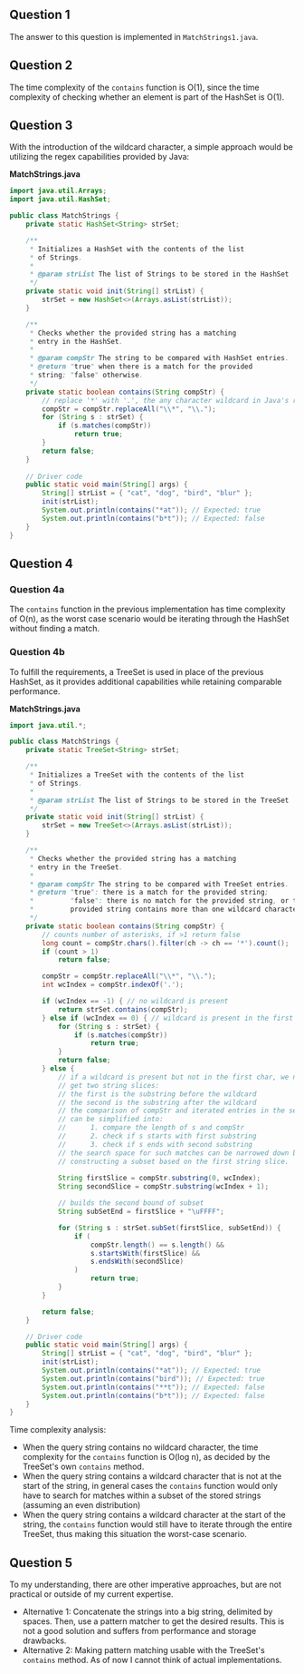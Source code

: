 ## Question 1
The answer to this question is implemented in `MatchStrings1.java`.

## Question 2
The time complexity of the `contains` function is O(1), since the time 
complexity of checking whether an element is part of the HashSet is O(1).

## Question 3
With the introduction of the wildcard character, a simple approach would be 
utilizing the regex capabilities provided by Java:

**MatchStrings.java**
```java
import java.util.Arrays;
import java.util.HashSet;

public class MatchStrings {
	private static HashSet<String> strSet;

	/**
	 * Initializes a HashSet with the contents of the list
	 * of Strings.
	 *
	 * @param strList The list of Strings to be stored in the HashSet
	 */
	private static void init(String[] strList) {
		strSet = new HashSet<>(Arrays.asList(strList));
	}

	/**
	 * Checks whether the provided string has a matching
	 * entry in the HashSet.
	 * 
	 * @param compStr The string to be compared with HashSet entries.
	 * @return "true" when there is a match for the provided 
	 * string; "false" otherwise.
	 */
	private static boolean contains(String compStr) {
        // replace '*' with '.', the any character wildcard in Java's regex
		compStr = compStr.replaceAll("\\*", "\\."); 
		for (String s : strSet) {
			if (s.matches(compStr))
				return true;
		}
		return false;
	}
	
	// Driver code
	public static void main(String[] args) {
		String[] strList = { "cat", "dog", "bird", "blur" };
		init(strList);
		System.out.println(contains("*at")); // Expected: true
		System.out.println(contains("b*t")); // Expected: false
	}
}
```

## Question 4
### Question 4a
The `contains` function in the previous implementation has time complexity of 
O(n), as the worst case scenario would be iterating through the HashSet without
finding a match.

### Question 4b
To fulfill the requirements, a TreeSet is used in place of the previous HashSet,
as it provides additional capabilities while retaining comparable performance.

**MatchStrings.java**
```java
import java.util.*;

public class MatchStrings {
	private static TreeSet<String> strSet;

	/**
	 * Initializes a TreeSet with the contents of the list
	 * of Strings.
	 *
	 * @param strList The list of Strings to be stored in the TreeSet
	 */
	private static void init(String[] strList) {
		strSet = new TreeSet<>(Arrays.asList(strList));
	}

	/**
	 * Checks whether the provided string has a matching
	 * entry in the TreeSet.
	 * 
	 * @param compStr The string to be compared with TreeSet entries.
	 * @return "true": there is a match for the provided string;
	 * 		   "false": there is no match for the provided string, or the
	 * 		   provided string contains more than one wildcard character.
	 */
	private static boolean contains(String compStr) {
		// counts number of asterisks, if >1 return false
		long count = compStr.chars().filter(ch -> ch == '*').count();
		if (count > 1)
			return false;

		compStr = compStr.replaceAll("\\*", "\\.");
		int wcIndex = compStr.indexOf('.');

		if (wcIndex == -1) { // no wildcard is present
			return strSet.contains(compStr);
		} else if (wcIndex == 0) { // wildcard is present in the first char
			for (String s : strSet) {
				if (s.matches(compStr))
					return true;
			}
			return false;
		} else {
			// if a wildcard is present but not in the first char, we need to 
			// get two string slices:
			// the first is the substring before the wildcard
			// the second is the substring after the wildcard
			// the comparison of compStr and iterated entries in the set
			// can be simplified into:
			// 		1. compare the length of s and compStr
			//		2. check if s starts with first substring
			//		3. check if s ends with second substring
			// the search space for such matches can be narrowed down by 
			// constructing a subset based on the first string slice.
			
			String firstSlice = compStr.substring(0, wcIndex);
			String secondSlice = compStr.substring(wcIndex + 1);

			// builds the second bound of subset
			String subSetEnd = firstSlice + "\uFFFF";

			for (String s : strSet.subSet(firstSlice, subSetEnd)) {
				if (
					compStr.length() == s.length() &&
					s.startsWith(firstSlice) &&
					s.endsWith(secondSlice)
				)
					return true;
			}
		}

		return false;
	}

	// Driver code
	public static void main(String[] args) {
		String[] strList = { "cat", "dog", "bird", "blur" };
		init(strList);
		System.out.println(contains("*at")); // Expected: true
		System.out.println(contains("bird")); // Expected: true
		System.out.println(contains("**t")); // Expected: false
		System.out.println(contains("b*t")); // Expected: false
	}
}
```

Time complexity analysis:
- When the query string contains no wildcard character, the time complexity for
the `contains` function is O(log n), as decided by the TreeSet's own `contains`
method.
- When the query string contains a wildcard character that is not at the start
of the string, in general cases the `contains` function would only have to 
search for matches within a subset of the stored strings (assuming an even
distribution)
- When the query string contains a wildcard character at the start of the 
string, the `contains` function would still have to iterate through the entire
TreeSet, thus making this situation the worst-case scenario.

## Question 5
To my understanding, there are other imperative approaches, but are not 
practical or outside of my current expertise.

- Alternative 1: Concatenate the strings into a big string, delimited by spaces.
Then, use a pattern matcher to get the desired results. This is not a good 
solution and suffers from performance and storage drawbacks.
- Alternative 2: Making pattern matching usable with the TreeSet's `contains` 
method. As of now I cannot think of actual implementations.
